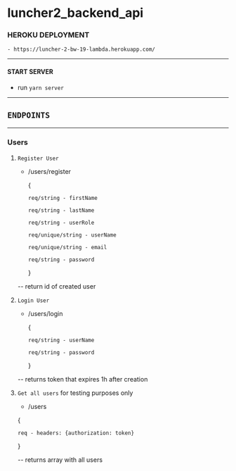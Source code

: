 # luncher2_backend_api

### HEROKU DEPLOYMENT

    - https://luncher-2-bw-19-lambda.herokuapp.com/

---

#### START SERVER

-   run `yarn server`

---

## `ENDPOINTS`

---

### Users

1.  `Register User`

    -   /users/register

        {

            req/string - firstName

            req/string - lastName

            req/string - userRole

            req/unique/string - userName

            req/unique/string - email

            req/string - password

        }

    -- return id of created user

1.  `Login User`

    -   /users/login

        {

            req/string - userName

            req/string - password

        }

    -- returns token that expires 1h after creation

1.  `Get all users` for testing purposes only

    -   /users

    {

        req - headers: {authorization: token}

    }

    -- returns array with all users

